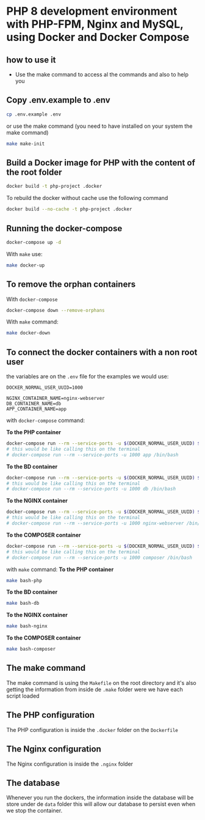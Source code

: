 # PHP 8 development environment with PHP-FPM, Nginx and MySQL, using Docker and Docker Compose

## how to use it
- Use the make command to access al the commands and also to help you

## Copy .env.example to .env

```bash
cp .env.example .env
```
or use the make command (you need to have installed on your system the make command)
```bash
make make-init
```

## Build a Docker image for PHP with the content of the root folder

```bash
docker build -t php-project .docker
```

To rebuild the docker without cache use the following command
```bash
docker build --no-cache -t php-project .docker
```

## Running the docker-compose

```bash
docker-compose up -d
```

With `make` use:
```bash
make docker-up
```

## To remove the orphan containers

With `docker-compose`
```bash
docker-compose down --remove-orphans
```

With `make` command:
```bash
make docker-down
```

## To connect the docker containers with a non root user

the variables are on the `.env` file for the examples we would use:
```dotenv
DOCKER_NORMAL_USER_UUID=1000

NGINX_CONTAINER_NAME=nginx-webserver
DB_CONTAINER_NAME=db
APP_CONTAINER_NAME=app
```

with `docker-compose` command:

**To the PHP container**
```bash
docker-compose run --rm --service-ports -u $(DOCKER_NORMAL_USER_UUID) $(APP_CONTAINER_NAME) /bin/bash
# this would be like calling this on the terminal
# docker-compose run --rm --service-ports -u 1000 app /bin/bash
```

**To the BD container**
```bash
docker-compose run --rm --service-ports -u $(DOCKER_NORMAL_USER_UUID) $(DB_CONTAINER_NAME) /bin/bash
# this would be like calling this on the terminal
# docker-compose run --rm --service-ports -u 1000 db /bin/bash
```

**To the NGINX container**
```bash
docker-compose run --rm --service-ports -u $(DOCKER_NORMAL_USER_UUID) $(NGINX_CONTAINER_NAME) /bin/bash
# this would be like calling this on the terminal
# docker-compose run --rm --service-ports -u 1000 nginx-webserver /bin/bash
```

**To the COMPOSER container**
```bash
docker-compose run --rm --service-ports -u $(DOCKER_NORMAL_USER_UUID) $(COMPOSER_CONTAINER_NAME) /bin/bash
# this would be like calling this on the terminal
# docker-compose run --rm --service-ports -u 1000 composer /bin/bash
```

with `make` command:
**To the PHP container**
```bash
make bash-php
```

**To the BD container**
```bash
make bash-db
```

**To the NGINX container**
```bash
make bash-nginx
```

**To the COMPOSER container**
```bash
make bash-composer
```

## The make command

The make command is using the `Makefile` on the root directory and it's also getting the
information from inside de `.make` folder were we have each script loaded

## The PHP configuration
The PHP configuration is inside the `.docker` folder on the `Dockerfile`

## The Nginx configuration
The Nginx configuration is inside the `.nginx` folder

## The database
Whenever you run the dockers, the information inside the database will be store under de `data`
folder this will allow our database to persist even when we stop the container.
